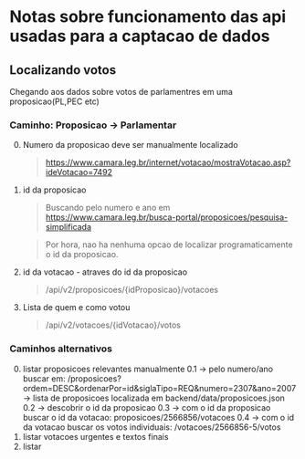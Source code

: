 # Notas sobre funcionamento das api usadas para a captacao de dados

## Localizando votos 

Chegando aos dados sobre votos de parlamentres em uma proposicao(PL,PEC etc)

### Caminho: Proposicao -> Parlamentar

0. Numero da proposicao deve ser manualmente localizado
   > https://www.camara.leg.br/internet/votacao/mostraVotacao.asp?ideVotacao=7492

1. id da proposicao
    > Buscando pelo numero e ano em https://www.camara.leg.br/busca-portal/proposicoes/pesquisa-simplificada

    > Por hora, nao ha nenhuma opcao de localizar programaticamente o id da proposicao.

2. id da votacao - atraves do id da proposicao
    > /api/v2/proposicoes/{idProposicao}/votacoes 

3. Lista de quem e como votou
    >  /api/v2/votacoes/{idVotacao}/votos 

### Caminhos alternativos 

0. listar proposicoes relevantes manualmente 
 0.1 -> pelo numero/ano buscar em: /proposicoes?ordem=DESC&ordenarPor=id&siglaTipo=REQ&numero=2307&ano=2007 
  -> lista de proposicoes localizada em backend/data/proposicoes.json
 0.2 -> descobrir o id da proposicao
 0.3 -> com o id da proposicao buscar o id da votacao: proposicoes/2566856/votacoes
 0.4 -> com o id da votacao buscar os votos individuais: /votacoes/2566856-5/votos
1. listar votacoes urgentes e textos finais
2. listar  